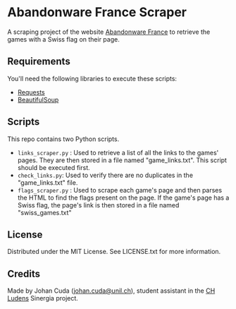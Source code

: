 # Abandonware France Scraper

A scraping project of the website [Abandonware France](https://abandonware-france.org/) to retrieve the games with a Swiss flag on their page.

## Requirements

You'll need the following libraries to execute these scripts:
- [Requests](https://pypi.org/project/requests/)
- [BeautifulSoup](https://pypi.org/project/beautifulsoup4/)

## Scripts

This repo contains two Python scripts.

- `links_scraper.py` : Used to retrieve a list of all the links to the games' pages. They are then stored in a file named "game_links.txt". This script should be executed first.
- `check_links.py`: Used to verify there are no duplicates in the "game_links.txt" file.
- `flags_scraper.py` : Used to scrape each game's page and then parses the HTML to find the flags present on the page. If the game's page has a Swiss flag, the page's link is then stored in a file named "swiss_games.txt"

## License

Distributed under the MIT License. See LICENSE.txt for more information.

## Credits

Made by Johan Cuda (johan.cuda@unil.ch), student assistant in the [CH Ludens](https://chludens.ch/) Sinergia project.